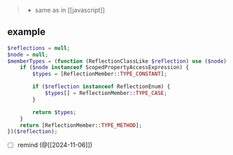 > - same as in [[javascript]]

## example

```php
$reflections = null;
$node = null;
$memberTypes = (function (ReflectionClassLike $reflection) use ($node) {
	if ($node instanceof ScopedPropertyAccessExpression) {
		$types = [ReflectionMember::TYPE_CONSTANT];

		if ($reflection instanceof ReflectionEnum) {
			$types[] = ReflectionMember::TYPE_CASE;
		}

		return $types;
	}
	return [ReflectionMember::TYPE_METHOD];
})($reflection);
```

- [ ] remind (@[[2024-11-06]])
